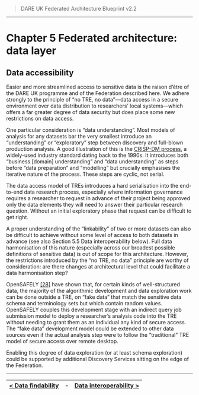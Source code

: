 > DARE UK Federated Architecture Blueprint  v2.2
----

# Chapter 5 Federated architecture: data layer
## Data accessibility

Easier and more streamlined access to sensitive data is the raison d’être of the DARE UK programme and of the Federation described here. We adhere strongly to the principle of “no TRE, no data”—data access in a secure environment over data distribution to researchers’ local systems—which offers a far greater degree of data security but does place some new restrictions on data access.

One particular consideration is “data understanding”. Most models of analysis for any datasets bar the very smallest introduce an “understanding” or “exploratory” step between discovery and full-blown production analysis. A good illustration of this is the [CRISP-DM process](https://www.datascience-pm.com/crisp-dm-2/), a widely-used industry standard dating back to the 1990s. It introduces both “business [domain] understanding” and “data understanding” as steps before “data preparation” and “modelling” but crucially emphasises the iterative nature of the process. These steps are cyclic, not serial.

The data access model of TREs introduces a hard serialisation into the end-to-end data research process, especially where information governance requires a researcher to request in advance of their project being approved only the data elements they will need to answer their particular research question. Without an initial exploratory phase that request can be difficult to get right.

A proper understanding of the “linkability” of two or more datasets can also be difficult to achieve without some level of access to both datasets in advance (see also Section 5.5 Data interoperability below). Full data harmonisation of this nature (especially across our broadest possible definitions of sensitive data) is out of scope for this architecture. However, the restrictions introduced by the “no TRE, no data” principle are worthy of consideration: are there changes at architectural level that could facilitate a data harmonisation step?

OpenSAFELY [[28]](../References.md#ref-28) have shown that, for certain kinds of well-structured data, the majority of the algorithmic development and data exploration work can be done outside a TRE, on “fake data” that match the sensitive data schema and terminology sets but which contain random values. OpenSAFELY couples this development stage with an indirect query job submission model to deploy a researcher’s analysis code into the TRE without needing to grant them as an individual any kind of secure access. The “fake data” development model could be extended to other data sources even if the actual analysis step were to follow the “traditional” TRE model of secure access over remote desktop.

Enabling this degree of data exploration (or at least schema exploration) could be supported by additional Discovery Services sitting on the edge of the Federation.

----

| [< Data findability](5_3_Data_Findability.md) | - | [Data interoperability >](5_5_Data_Interoperability.md) |
| ---- | ---- | ---- |



